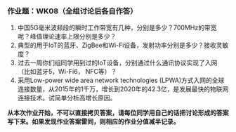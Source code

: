 ### 作业题：WK08（全组讨论后各自作答）

1. 中国5G毫米波频段的瞬时工作带宽有几种，分别是多少？700MHz的带宽呢？峰值理论速率上限分别是多少？
2. 典型的用于IoT的蓝牙、ZigBee和Wi-Fi设备，发射功率分别是多少？接收灵敏度？
3. 过去一周你们组同学用到过的IoT设备，分别通过什么通讯协议实现了入网（比如蓝牙5，Wi-Fi6， NFC等）？
4. 采用Low-power wide area network technologies (LPWA)方式入网的全球连接数量，从2015年的1千万，增长到2020年的42.3亿，是发展最快的物联网连接技术。试简单分析高增长原因。

**从本次作业开始，不可以直接拷贝答案，请每位同学用自己的话把讨论形成的答案写下来。如果发现作业答案雷同，则相应的作业分值减半记录。**

